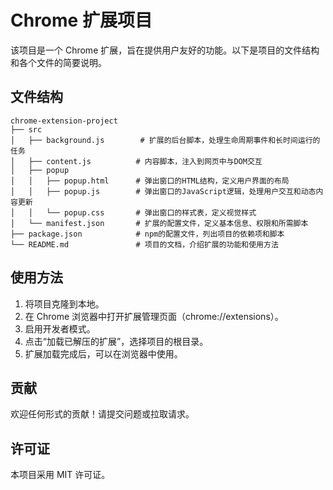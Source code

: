 # Chrome 扩展项目

该项目是一个 Chrome 扩展，旨在提供用户友好的功能。以下是项目的文件结构和各个文件的简要说明。

## 文件结构

```
chrome-extension-project
├── src
│   ├── background.js        # 扩展的后台脚本，处理生命周期事件和长时间运行的任务
│   ├── content.js          # 内容脚本，注入到网页中与DOM交互
│   ├── popup
│   │   ├── popup.html      # 弹出窗口的HTML结构，定义用户界面的布局
│   │   ├── popup.js        # 弹出窗口的JavaScript逻辑，处理用户交互和动态内容更新
│   │   └── popup.css       # 弹出窗口的样式表，定义视觉样式
│   └── manifest.json       # 扩展的配置文件，定义基本信息、权限和所需脚本
├── package.json            # npm的配置文件，列出项目的依赖项和脚本
└── README.md               # 项目的文档，介绍扩展的功能和使用方法
```

## 使用方法

1. 将项目克隆到本地。
2. 在 Chrome 浏览器中打开扩展管理页面（chrome://extensions）。
3. 启用开发者模式。
4. 点击“加载已解压的扩展”，选择项目的根目录。
5. 扩展加载完成后，可以在浏览器中使用。

## 贡献

欢迎任何形式的贡献！请提交问题或拉取请求。

## 许可证

本项目采用 MIT 许可证。